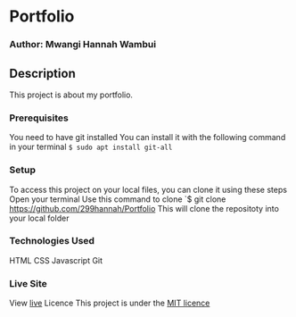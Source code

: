 # Portfolio
### Author: Mwangi Hannah Wambui
## Description
This project is about my portfolio.

### Prerequisites
You need to have git installed
You can install it with the following command in your terminal
`$ sudo apt install git-all`

### Setup
To access this project on your local files, you can clone it using these steps
Open your terminal
Use this command to clone `$ git clone https://github.com/299hannah/Portfolio
This will clone the repositoty into your local folder

### Technologies Used
 HTML
 CSS
 Javascript
 Git
### Live Site
View [live](https://299hannah.github.io/Portfolio/.)
Licence
This project is under the [MIT licence](licence)